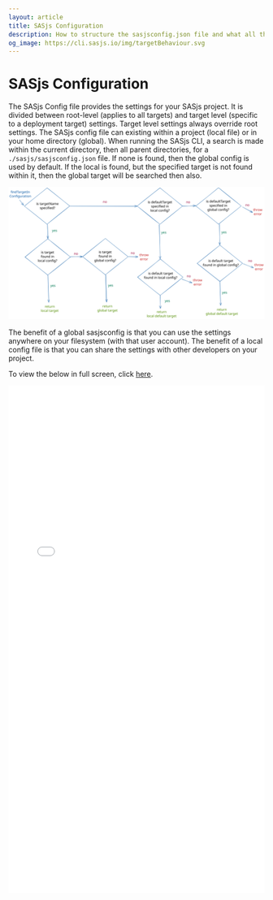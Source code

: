 ```yaml
---
layout: article
title: SASjs Configuration
description: How to structure the sasjsconfig.json file and what all the attributes actually do
og_image: https://cli.sasjs.io/img/targetBehaviour.svg
---
```


# SASjs Configuration

The SASjs Config file provides the settings for your SASjs project. It is divided between root-level (applies to all targets) and target level (specific to a deployment target) settings. Target level settings always override root settings. The SASjs config file can existing within a project (local file) or in your home directory (global). When running the SASjs CLI, a search is made within the current directory, then all parent directories, for a `./sasjs/sasjsconfig.json` file. If none is found, then the global config is used by default. If the local is found, but the specified target is not found within it, then the global target will be searched then also.

![sasjs config target behaviour](/img/targetBehaviour.svg)

The benefit of a global sasjsconfig is that you can use the settings anywhere on your filesystem (with that user account). The benefit of a local config file is that you can share the settings with other developers on your project.

To view the below in full screen, click [here](/sasjsconfig.html).

<iframe src="/sasjsconfig.html" width="100%" height="1000" style="border:none;">
</iframe>
